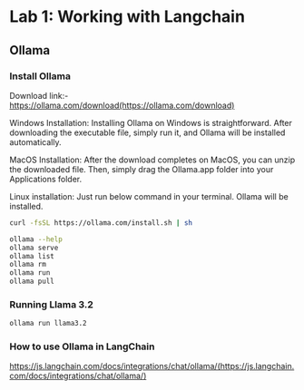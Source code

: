 # Lab 1: Working with Langchain


## Ollama

### Install Ollama

Download link:- https://ollama.com/download(https://ollama.com/download)

Windows Installation: Installing Ollama on Windows is straightforward. After downloading the executable file, simply run it, and Ollama will be installed automatically.

MacOS Installation: After the download completes on MacOS, you can unzip the downloaded file. Then, simply drag the Ollama.app folder into your Applications folder.

Linux installation: Just run below command in your terminal. Ollama will be installed.

```bash
curl -fsSL https://ollama.com/install.sh | sh
```

```bash
ollama --help
ollama serve
ollama list
ollama rm
ollama run
ollama pull
```

### Running Llama 3.2
```bash
ollama run llama3.2
```

### How to use Ollama in LangChain
https://js.langchain.com/docs/integrations/chat/ollama/(https://js.langchain.com/docs/integrations/chat/ollama/)


